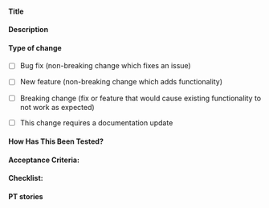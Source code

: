 #### Title
<!-- A short description of what needs to be done. -->

#### Description
<!-- Why is it needed? Does it help the team go faster or is it a dependency that could cause problems in the codebase if it’s not done? -->

<!-- Note: Every story title should include the word ‘should’ as opposed to ‘can’. e.g. It’s unclear whether the story “User can delete comment” is a feature or a bug. “User should be able to delete comment” or “User should not be able to delete comment” are much clearer: the former is a feature, the latter a bug. -->


#### Type of change

- [ ] Bug fix (non-breaking change which fixes an issue) 

- [ ] New feature (non-breaking change which adds functionality) 


- [ ] Breaking change (fix or feature that would cause existing functionality to not work as expected) 


- [ ] This change requires a documentation update


#### How Has This Been Tested?

#### Acceptance Criteria: 
<!-- THis section is applicable to tasks -->
<!-- These should include conditions that must be met for the chore to be accepted. -->

#### Checklist:


#### PT stories